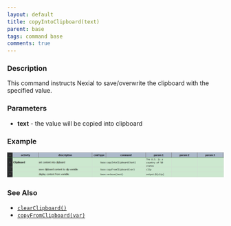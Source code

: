 ```yaml
---
layout: default
title: copyIntoClipboard(text)
parent: base
tags: command base
comments: true
---
```



### Description
This command instructs Nexial to save/overwrite the clipboard with the specified value.


### Parameters
- **text** - the value will be copied into clipboard


### Example
![script](image/clipboard_copyinto.png)


### See Also
- [`clearClipboard()`](clearClipboard())
- [`copyFromClipboard(var)`](copyFromClipboard(var))